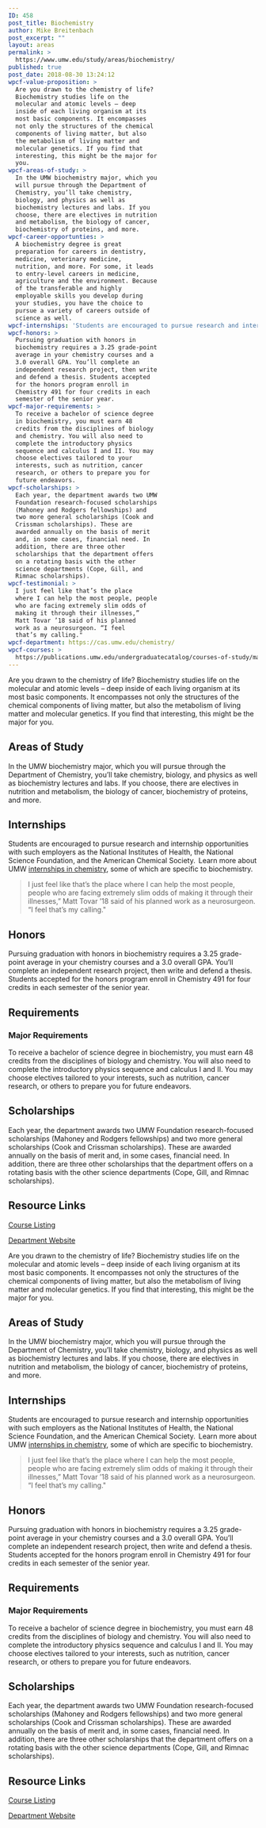 ```yaml
---
ID: 458
post_title: Biochemistry
author: Mike Breitenbach
post_excerpt: ""
layout: areas
permalink: >
  https://www.umw.edu/study/areas/biochemistry/
published: true
post_date: 2018-08-30 13:24:12
wpcf-value-proposition: >
  Are you drawn to the chemistry of life?
  Biochemistry studies life on the
  molecular and atomic levels – deep
  inside of each living organism at its
  most basic components. It encompasses
  not only the structures of the chemical
  components of living matter, but also
  the metabolism of living matter and
  molecular genetics. If you find that
  interesting, this might be the major for
  you.
wpcf-areas-of-study: >
  In the UMW biochemistry major, which you
  will pursue through the Department of
  Chemistry, you’ll take chemistry,
  biology, and physics as well as
  biochemistry lectures and labs. If you
  choose, there are electives in nutrition
  and metabolism, the biology of cancer,
  biochemistry of proteins, and more.
wpcf-career-opportunties: >
  A biochemistry degree is great
  preparation for careers in dentistry,
  medicine, veterinary medicine,
  nutrition, and more. For some, it leads
  to entry-level careers in medicine,
  agriculture and the environment. Because
  of the transferable and highly
  employable skills you develop during
  your studies, you have the choice to
  pursue a variety of careers outside of
  science as well.
wpcf-internships: 'Students are encouraged to pursue research and internship opportunities with such employers as the National Institutes of Health, the National Science Foundation, and the American Chemical Society.  Learn more about UMW <a href="http://cas.umw.edu/chemistry/research-opportunities/internships/">internships in chemistry</a>, some of which are specific to biochemistry.'
wpcf-honors: >
  Pursuing graduation with honors in
  biochemistry requires a 3.25 grade-point
  average in your chemistry courses and a
  3.0 overall GPA. You’ll complete an
  independent research project, then write
  and defend a thesis. Students accepted
  for the honors program enroll in
  Chemistry 491 for four credits in each
  semester of the senior year.
wpcf-major-requirements: >
  To receive a bachelor of science degree
  in biochemistry, you must earn 48
  credits from the disciplines of biology
  and chemistry. You will also need to
  complete the introductory physics
  sequence and calculus I and II. You may
  choose electives tailored to your
  interests, such as nutrition, cancer
  research, or others to prepare you for
  future endeavors.
wpcf-scholarships: >
  Each year, the department awards two UMW
  Foundation research-focused scholarships
  (Mahoney and Rodgers fellowships) and
  two more general scholarships (Cook and
  Crissman scholarships). These are
  awarded annually on the basis of merit
  and, in some cases, financial need. In
  addition, there are three other
  scholarships that the department offers
  on a rotating basis with the other
  science departments (Cope, Gill, and
  Rimnac scholarships).
wpcf-testimonial: >
  I just feel like that’s the place
  where I can help the most people, people
  who are facing extremely slim odds of
  making it through their illnesses,”
  Matt Tovar ’18 said of his planned
  work as a neurosurgeon. “I feel
  that’s my calling."
wpcf-department: https://cas.umw.edu/chemistry/
wpcf-courses: >
  https://publications.umw.edu/undergraduatecatalog/courses-of-study/majors/chem/
---
```

<!-- End Types Custom Fields -->
<!-- End Types Custom Fields -->
<!-- End Types Custom Fields -->
<!-- Types Custom Fields: -->

<!-- value-proposition -->
Are you drawn to the chemistry of life? Biochemistry studies life on the molecular and atomic levels – deep inside of each living organism at its most basic components. It encompasses not only the structures of the chemical components of living matter, but also the metabolism of living matter and molecular genetics. If you find that interesting, this might be the major for you.
<!-- End value-proposition -->

<!-- areas-of-study -->
<h2>Areas of Study</h2>In the UMW biochemistry major, which you will pursue through the Department of Chemistry, you’ll take chemistry, biology, and physics as well as biochemistry lectures and labs. If you choose, there are electives in nutrition and metabolism, the biology of cancer, biochemistry of proteins, and more.
<!-- End areas-of-study -->

<!-- internships -->
<h2>Internships</h2>Students are encouraged to pursue research and internship opportunities with such employers as the National Institutes of Health, the National Science Foundation, and the American Chemical Society.  Learn more about UMW <a href="http://cas.umw.edu/chemistry/research-opportunities/internships/">internships in chemistry</a>, some of which are specific to biochemistry.
<!-- End internships -->

<!-- testimonial -->
<blockquote class="program-testimonial">
  I just feel like that’s the place where I can help the most people, people who are facing extremely slim odds of making it through their illnesses,” Matt Tovar ’18 said of his planned work as a neurosurgeon. “I feel that’s my calling."
</blockquote>
<!-- End testimonial -->

<!-- honors -->
<h2>Honors</h2>Pursuing graduation with honors in biochemistry requires a 3.25 grade-point average in your chemistry courses and a 3.0 overall GPA. You’ll complete an independent research project, then write and defend a thesis. Students accepted for the honors program enroll in Chemistry 491 for four credits in each semester of the senior year.
<!-- End honors -->

<!-- requirements -->
<h2>Requirements</h2>
<!-- major-requirements -->
<h3>Major Requirements</h3>To receive a bachelor of science degree in biochemistry, you must earn 48 credits from the disciplines of biology and chemistry. You will also need to complete the introductory physics sequence and calculus I and II. You may choose electives tailored to your interests, such as nutrition, cancer research, or others to prepare you for future endeavors.
<!-- End major-requirements -->

<!-- End requirements -->

<!-- scholarships -->
<h2>Scholarships</h2>Each year, the department awards two UMW Foundation research-focused scholarships (Mahoney and Rodgers fellowships) and two more general scholarships (Cook and Crissman scholarships). These are awarded annually on the basis of merit and, in some cases, financial need. In addition, there are three other scholarships that the department offers on a rotating basis with the other science departments (Cope, Gill, and Rimnac scholarships).
<!-- End scholarships -->

<!-- resource-links -->
<h2>Resource Links</h2>
<!-- courses -->
<a href="https://publications.umw.edu/undergraduatecatalog/courses-of-study/majors/chem/" class="button">Course Listing</a>
<!-- End courses -->

<!-- department -->
<a href="https://cas.umw.edu/chemistry/" class="button">Department Website</a>
<!-- End department -->

<!-- End resource-links -->

<!-- End Types Custom Fields -->
<!-- Types Custom Fields: -->

<!-- value-proposition -->
Are you drawn to the chemistry of life? Biochemistry studies life on the molecular and atomic levels – deep inside of each living organism at its most basic components. It encompasses not only the structures of the chemical components of living matter, but also the metabolism of living matter and molecular genetics. If you find that interesting, this might be the major for you.
<!-- End value-proposition -->

<!-- areas-of-study -->
<h2>Areas of Study</h2>In the UMW biochemistry major, which you will pursue through the Department of Chemistry, you’ll take chemistry, biology, and physics as well as biochemistry lectures and labs. If you choose, there are electives in nutrition and metabolism, the biology of cancer, biochemistry of proteins, and more.
<!-- End areas-of-study -->

<!-- internships -->
<h2>Internships</h2>Students are encouraged to pursue research and internship opportunities with such employers as the National Institutes of Health, the National Science Foundation, and the American Chemical Society.  Learn more about UMW <a href="http://cas.umw.edu/chemistry/research-opportunities/internships/">internships in chemistry</a>, some of which are specific to biochemistry.
<!-- End internships -->

<!-- testimonial -->
<blockquote class="program-testimonial">
  I just feel like that’s the place where I can help the most people, people who are facing extremely slim odds of making it through their illnesses,” Matt Tovar ’18 said of his planned work as a neurosurgeon. “I feel that’s my calling."
</blockquote>
<!-- End testimonial -->

<!-- honors -->
<h2>Honors</h2>Pursuing graduation with honors in biochemistry requires a 3.25 grade-point average in your chemistry courses and a 3.0 overall GPA. You’ll complete an independent research project, then write and defend a thesis. Students accepted for the honors program enroll in Chemistry 491 for four credits in each semester of the senior year.
<!-- End honors -->

<!-- requirements -->
<h2>Requirements</h2>
<!-- major-requirements -->
<h3>Major Requirements</h3>To receive a bachelor of science degree in biochemistry, you must earn 48 credits from the disciplines of biology and chemistry. You will also need to complete the introductory physics sequence and calculus I and II. You may choose electives tailored to your interests, such as nutrition, cancer research, or others to prepare you for future endeavors.
<!-- End major-requirements -->

<!-- End requirements -->

<!-- scholarships -->
<h2>Scholarships</h2>Each year, the department awards two UMW Foundation research-focused scholarships (Mahoney and Rodgers fellowships) and two more general scholarships (Cook and Crissman scholarships). These are awarded annually on the basis of merit and, in some cases, financial need. In addition, there are three other scholarships that the department offers on a rotating basis with the other science departments (Cope, Gill, and Rimnac scholarships).
<!-- End scholarships -->

<!-- resource-links -->
<h2>Resource Links</h2>
<!-- courses -->
<a href="https://publications.umw.edu/undergraduatecatalog/courses-of-study/majors/chem/" class="button">Course Listing</a>
<!-- End courses -->

<!-- department -->
<a href="https://cas.umw.edu/chemistry/" class="button">Department Website</a>
<!-- End department -->

<!-- End resource-links -->

<!-- End Types Custom Fields -->